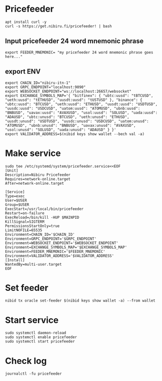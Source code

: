 # Pricefeeder
    apt install curl -y
    curl -s https://get.nibiru.fi/pricefeeder! | bash
## Input pricefeeder 24 word mnemonic phrase 
    export FEEDER_MNEMONIC= "my pricefeeder 24 word mnemonic phrase goes here..."
## export ENV
    export CHAIN_ID="nibiru-itn-1"
    export GRPC_ENDPOINT="localhost:9090"
    export WEBSOCKET_ENDPOINT="ws://localhost:26657/websocket"
    export EXCHANGE_SYMBOLS_MAP='{ "bitfinex": { "ubtc:uusd": "tBTCUSD", "ueth:uusd": "tETHUSD", "uusdt:uusd": "tUSTUSD" }, "binance": { "ubtc:uusd": "BTCUSD", "ueth:uusd": "ETHUSD", "uusdt:uusd": "USDTUSD", "uusdc:uusd": "USDCUSD", "uatom:uusd": "ATOMUSD", "ubnb:uusd": "BNBUSD", "uavax:uusd": "AVAXUSD", "usol:uusd": "SOLUSD", "uada:uusd": "ADAUSD", "ubtc:unusd": "BTCUSD", "ueth:unusd": "ETHUSD", "uusdt:unusd": "USDTUSD", "uusdc:unusd": "USDCUSD", "uatom:unusd": "ATOMUSD", "ubnb:unusd": "BNBUSD", "uavax:unusd": "AVAXUSD", "usol:unusd": "SOLUSD", "uada:unusd": "ADAUSD" } }'
    export VALIDATOR_ADDRESS=$(nibid keys show wallet --bech val -a)
# Make service
    sudo tee /etc/systemd/system/pricefeeder.service<<EOF
    [Unit]
    Description=Nibiru Pricefeeder
    Requires=network-online.target
    After=network-online.target

    [Service]
    Type=exec
    User=$USER
    Group=$USER
    ExecStart=/usr/local/bin/pricefeeder
    Restart=on-failure
    ExecReload=/bin/kill -HUP $MAINPID
    KillSignal=SIGTERM
    PermissionsStartOnly=true
    LimitNOFILE=65535
    Environment=CHAIN_ID='$CHAIN_ID'
    Environment=GRPC_ENDPOINT='$GRPC_ENDPOINT'
    Environment=WEBSOCKET_ENDPOINT='$WEBSOCKET_ENDPOINT'
    Environment=EXCHANGE_SYMBOLS_MAP='$EXCHANGE_SYMBOLS_MAP'
    Environment=FEEDER_MNEMONIC='$FEEDER_MNEMONIC'
    Environment=VALIDATOR_ADDRESS='$VALIDATOR_ADDRESS'
    [Install]
    WantedBy=multi-user.target
    EOF
# Set feeder
    nibid tx oracle set-feeder $(nibid keys show wallet -a) --from wallet
# Start service
    sudo systemctl daemon-reload
    sudo systemctl enable pricefeeder
    sudo systemctl start pricefeeder
<!--     sudo systemctl stop pricefeeder -->
# Check log
    journalctl -fu pricefeeder



